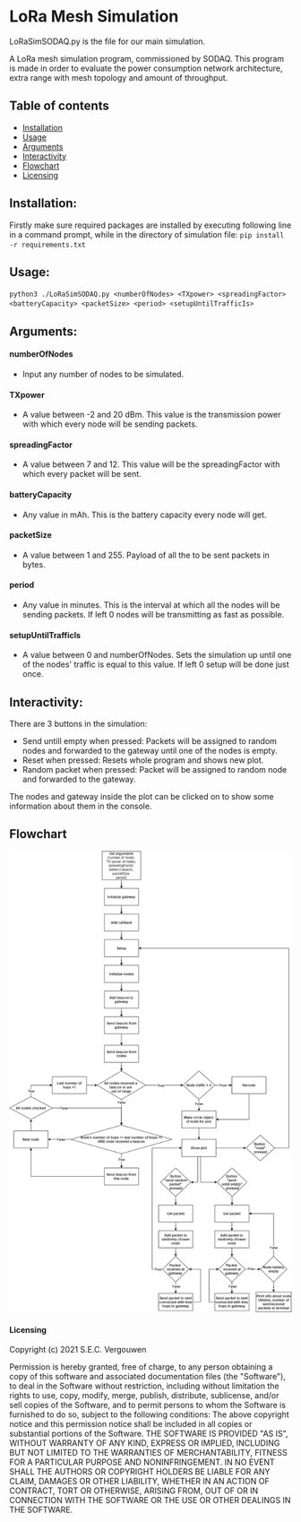 # LoRa Mesh Simulation
LoRaSimSODAQ.py is the file for our main simulation.

A LoRa mesh simulation program, commissioned by SODAQ. This program is made in
order to evaluate the power consumption network architecture, extra range with
mesh topology and amount of throughput.

## Table of contents
* [Installation](#Installation)
* [Usage](#Usage)
* [Arguments](#Arguments)
* [Interactivity](#Interactivity)
* [Flowchart](#Flowchart)
* [Licensing](#Licensing)

## Installation:
Firstly make sure required packages are installed by executing following line
in a command prompt, while in the directory of simulation file:
`pip install -r requirements.txt`

## Usage:
`python3 ./LoRaSimSODAQ.py <numberOfNodes> <TXpower> <spreadingFactor> <batteryCapacity> <packetSize> <period> <setupUntilTrafficIs>`

## Arguments:
#### numberOfNodes
* Input any number of nodes to be simulated.
#### TXpower
* A value between -2 and 20 dBm. This value is the transmission power
  with which every node will be sending packets.
#### spreadingFactor
* A value between 7 and 12. This value will be the spreadingFactor
  with which every packet will be sent.
#### batteryCapacity
* Any value in mAh. This is the battery capacity every node will get.
#### packetSize
* A value between 1 and 255. Payload of all the to be sent packets in bytes.
#### period
* Any value in minutes. This is the interval at which all the nodes will
  be sending packets.
  If left 0 nodes will be transmitting as fast as possible.
#### setupUntilTrafficIs
* A value between 0 and numberOfNodes. Sets the simulation up until
  one of the nodes' traffic is equal to this value.
  If left 0 setup will be done just once.

## Interactivity:
There are 3 buttons in the simulation:
* Send untill empty
  when pressed: Packets will be assigned to random nodes and forwarded to
                the gateway until one of the nodes is empty.
* Reset
  when pressed: Resets whole program and shows new plot.
* Random packet
  when pressed: Packet will be assigned to random node and forwarded to
                the gateway.

The nodes and gateway inside the plot can be clicked on to show some information
about them in the console.

## Flowchart
![](Doc/SimulationFlowchart.png)

#### Licensing
Copyright (c) 2021 S.E.C. Vergouwen

Permission is hereby granted, free of charge, to any person obtaining a copy
of this software and associated documentation files (the "Software"), to deal
in the Software without restriction, including without limitation the rights
to use, copy, modify, merge, publish, distribute, sublicense, and/or sell
copies of the Software, and to permit persons to whom the Software is
furnished to do so, subject to the following conditions:
The above copyright notice and this permission notice shall be included in all
copies or substantial portions of the Software.
THE SOFTWARE IS PROVIDED "AS IS", WITHOUT WARRANTY OF ANY KIND, EXPRESS OR
IMPLIED, INCLUDING BUT NOT LIMITED TO THE WARRANTIES OF MERCHANTABILITY,
FITNESS FOR A PARTICULAR PURPOSE AND NONINFRINGEMENT. IN NO EVENT SHALL THE
AUTHORS OR COPYRIGHT HOLDERS BE LIABLE FOR ANY CLAIM, DAMAGES OR OTHER
LIABILITY, WHETHER IN AN ACTION OF CONTRACT, TORT OR OTHERWISE, ARISING FROM,
OUT OF OR IN CONNECTION WITH THE SOFTWARE OR THE USE OR OTHER DEALINGS IN THE
SOFTWARE.

